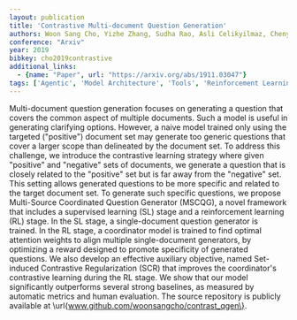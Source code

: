 ```yaml
---
layout: publication
title: 'Contrastive Multi-document Question Generation'
authors: Woon Sang Cho, Yizhe Zhang, Sudha Rao, Asli Celikyilmaz, Chenyan Xiong, Jianfeng Gao, Mengdi Wang, Bill Dolan
conference: "Arxiv"
year: 2019
bibkey: cho2019contrastive
additional_links:
  - {name: "Paper", url: "https://arxiv.org/abs/1911.03047"}
tags: ['Agentic', 'Model Architecture', 'Tools', 'Reinforcement Learning', 'Pretraining Methods', 'Attention Mechanism']
---
```

Multi-document question generation focuses on generating a question that
covers the common aspect of multiple documents. Such a model is useful in
generating clarifying options. However, a naive model trained only using the
targeted ("positive") document set may generate too generic questions that
cover a larger scope than delineated by the document set. To address this
challenge, we introduce the contrastive learning strategy where given
"positive" and "negative" sets of documents, we generate a question that is
closely related to the "positive" set but is far away from the "negative" set.
This setting allows generated questions to be more specific and related to the
target document set. To generate such specific questions, we propose
Multi-Source Coordinated Question Generator (MSCQG), a novel framework that
includes a supervised learning (SL) stage and a reinforcement learning (RL)
stage. In the SL stage, a single-document question generator is trained. In the
RL stage, a coordinator model is trained to find optimal attention weights to
align multiple single-document generators, by optimizing a reward designed to
promote specificity of generated questions. We also develop an effective
auxiliary objective, named Set-induced Contrastive Regularization (SCR) that
improves the coordinator's contrastive learning during the RL stage. We show
that our model significantly outperforms several strong baselines, as measured
by automatic metrics and human evaluation. The source repository is publicly
available at \url\{www.github.com/woonsangcho/contrast_qgen\}.
